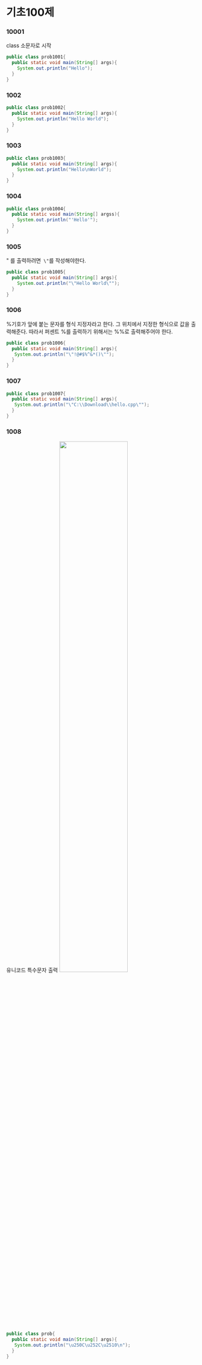 # 기초100제


### 10001
class 소문자로 시작
```java
public class prob1001{
  public static void main(String[] args){
    System.out.println("Hello");
  }
}
```
### 1002

```java
public class prob1002{
  public static void main(String[] args){
    System.out.println("Hello World");
  }
}
```
### 1003

```java
public class prob1003{
  public static void main(String[] args){
    System.out.println("Hello\nWorld");
  }
}
```

### 1004
```java
public class prob1004{
  public static void main(String[] argss){
    System.out.println("'Hello'");
  }
}
```

### 1005
" 를 출력하려면` \"`를 작성해야한다.
```java
public class prob1005{
  public static void main(String[] args){
    System.out.println("\"Hello World\"");
  }
}
```
### 1006
%기호가 앞에 붙는 문자를 형식 지정자라고 한다. 그 위치에서 지정한 형식으로 값을 출력해준다.
따라서 퍼센트 %를 출력하기 위해서는 %%로 출력해주어야 한다.
```java
public class prob1006{
  public static void main(String[] args){
   System.out.println("\"!@#$%^&*()\"");
  }
}
```

### 1007
```java
public class prob1007{
  public static void main(String[] args){
   System.out.println("\"C:\\Download\\hello.cpp\"");
  }
}
```

### 1008
유니코드 특수문자 출력 
<img src="https://codeup.kr/upload/pimg6125_1.png" width="60%">
```java
public class prob{
  public static void main(String[] args){
   System.out.println("\u250C\u252C\u2510\n");
  }
}
```


